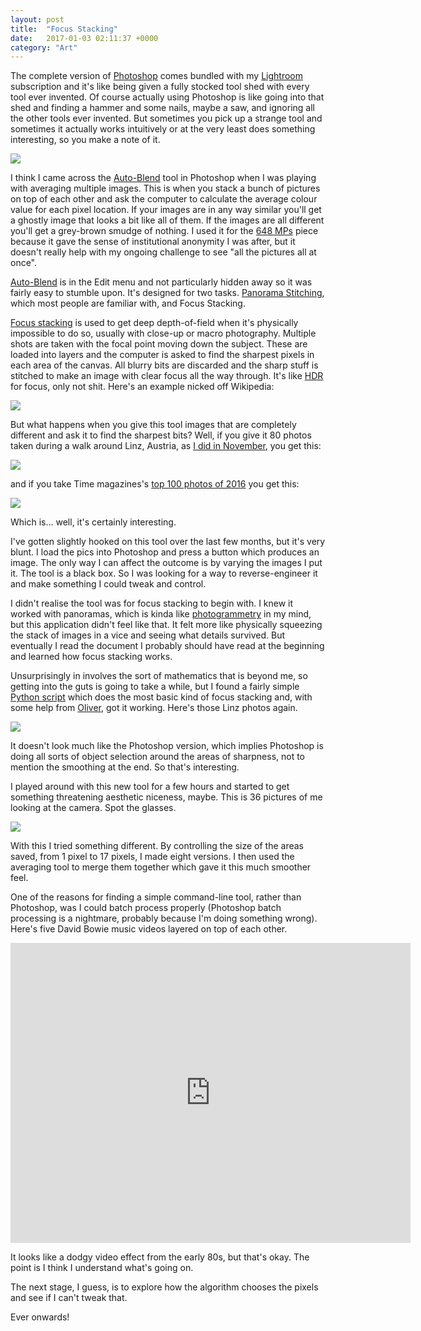 ```yaml
---
layout: post
title:  "Focus Stacking"
date:   2017-01-03 02:11:37 +0000
category: "Art"
---
```


The complete version of [Photoshop](https://www.adobe.com/uk/products/photoshop.html) comes bundled with my [Lightroom](https://www.adobe.com/uk/products/photoshop-lightroom.html) subscription and it's like being given a fully stocked tool shed with every tool ever invented. Of course actually using Photoshop is like going into that shed and finding a hammer and some nails, maybe a saw, and ignoring all the other tools ever invented. But sometimes you pick up a strange tool and sometimes it actually works intuitively or at the very least does something interesting, so you make a note of it. 

![](/images/autoblend-dialogue.png)

I think I came across the [Auto-Blend](https://helpx.adobe.com/photoshop/using/combine-images-auto-blend-layers.html) tool in Photoshop when I was playing with averaging multiple images. This is when you stack a bunch of pictures on top of each other and ask the computer to calculate the average colour value for each pixel location. If your images are in any way similar you'll get a ghostly image that looks a bit like all of them. If the images are all different you'll get a grey-brown smudge of nothing. I used it for the [648 MPs](http://art.peteashton.com/648-MPs/) piece because it gave the sense of institutional anonymity I was after, but it doesn't really help with my ongoing challenge to see "all the pictures all at once". 

[Auto-Blend](https://helpx.adobe.com/photoshop/using/combine-images-auto-blend-layers.html) is in the Edit menu and not particularly hidden away so it was fairly easy to stumble upon. It's designed for two tasks. [Panorama Stitching](https://en.wikipedia.org/wiki/Image_stitching), which most people are familiar with, and Focus Stacking. 

[Focus stacking](https://en.wikipedia.org/wiki/Focus_stacking) is used to get deep depth-of-field when it's physically impossible to do so, usually with close-up or macro photography. Multiple shots are taken with the focal point moving down the subject. These are loaded into layers and the computer is asked to find the sharpest pixels in each area of the canvas. All blurry bits are discarded and the sharp stuff is stitched to make an image with clear focus all the way through. It's like [HDR](https://en.wikipedia.org/wiki/High-dynamic-range_imaging) for focus, only not shit. Here's an example nicked off Wikipedia:

[![](/images/Focus_stacking_fly.jpg)](https://commons.wikimedia.org/wiki/File:Focus_stacking_Tachinid_fly.jpg)

But what happens when you give this tool images that are completely different and ask it to find the sharpest bits? Well, if you give it 80 photos taken during a walk around Linz, Austria, as [I did in November](http://art.peteashton.com/goodbye-wittgenstein/), you get this:

![](/images/wittgenstein-linz-walk-autoblend.jpg)

and if you take Time magazines's [top 100 photos of 2016](http://art.peteashton.com/auto-blending-2016/) you get this:

![](/images/Focus_stacking_time100.jpg)

Which is... well, it's certainly interesting. 

I've gotten slightly hooked on this tool over the last few months, but it's very blunt. I load the pics into Photoshop and press a button which produces an image. The only way I can affect the outcome is by varying the images I put it. The tool is a black box. So I was looking for a way to reverse-engineer it and make something I could tweak and control. 

I didn't realise the tool was for focus stacking to begin with. I knew it worked with panoramas, which is kinda like [photogrammetry](https://en.wikipedia.org/wiki/Photogrammetry) in my mind, but this application didn't feel like that. It felt more like physically squeezing the stack of images in a vice and seeing what details survived. But eventually I read the document I probably should have read at the beginning and learned how focus stacking works. 

Unsurprisingly in involves the sort of mathematics that is beyond me, so getting into the guts is going to take a while, but I found a fairly simple [Python script](https://github.com/cmcguinness/focusstack) which does the most basic kind of focus stacking and, with some help from [Oliver](http://phrasys.net), got it working. Here's those Linz photos again. 

![](/images/focus-stacking-new-linz.jpg)

It doesn't look much like the Photoshop version, which implies Photoshop is doing all sorts of object selection around the areas of sharpness, not to mention the smoothing at the end. So that's interesting. 

I played around with this new tool for a few hours and started to get something threatening aesthetic niceness, maybe. This is 36 pictures of me looking at the camera. Spot the glasses.  

![](/images/Self_Portrait.jpg)

With this I tried something different. By controlling the size of the areas saved, from 1 pixel to 17 pixels, I made eight versions. I then used the averaging tool to merge them together which gave it this much smoother feel. 

One of the reasons for finding a simple command-line tool, rather than Photoshop, was I could batch process properly (Photoshop batch processing is a nightmare, probably because I'm doing something wrong). Here's five David Bowie music videos layered on top of each other. 

<iframe src="https://player.vimeo.com/video/197845430" width="640" height="480" frameborder="0" webkitallowfullscreen mozallowfullscreen allowfullscreen></iframe>

It looks like a dodgy video effect from the early 80s, but that's okay. The point is I think I understand what's going on. 

The next stage, I guess, is to explore how the algorithm chooses the pixels and see if I can't tweak that. 

Ever onwards!